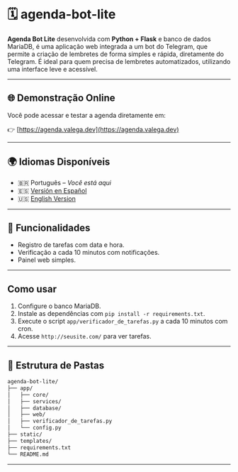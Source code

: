 # 🗓️ **agenda-bot-lite**

**Agenda Bot Lite** desenvolvida com **Python + Flask** e banco de dados MariaDB, é uma aplicação web integrada a um bot do Telegram, que permite a criação de lembretes de forma simples e rápida, diretamente do Telegram. É ideal para quem precisa de lembretes automatizados, utilizando uma interface leve e acessível.

---

## 🌐 Demonstração Online

Você pode acessar e testar a agenda diretamente em:

👉 [https://agenda.valega.dev](https://agenda.valega.dev)

---

## 🌍 Idiomas Disponíveis

- 🇧🇷 Português – *Você está aqui*
- 🇪🇸 [Versión en Español](https://github.com/jorgevalega/agendas)
- 🇺🇸 [English Version](https://github.com/jorgevalega/educational-game)

---

## 🚀 Funcionalidades
- Registro de tarefas com data e hora.
- Verificação a cada 10 minutos com notificações.
- Painel web simples.

---

## Como usar
1. Configure o banco MariaDB.
2. Instale as dependências com `pip install -r requirements.txt`.
3. Execute o script `app/verificador_de_tarefas.py` a cada 10 minutos com cron.
4. Acesse `http://seusite.com/` para ver tarefas.

---

## 📁 Estrutura de Pastas

```bash
agenda-bot-lite/
├── app/
│   ├── core/
│   ├── services/
│   ├── database/
│   ├── web/
│   ├── verificador_de_tarefas.py
│   └── config.py
├── static/
├── templates/
├── requirements.txt
└── README.md
```

---

